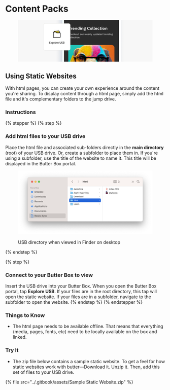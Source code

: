 # Content Packs

<figure><img src="../.gitbook/assets/media-type-html.png" alt=""><figcaption></figcaption></figure>

## Using Static Websites

With html pages, you can create your own experience around the content you're sharing. To display content through a html page, simply add the html file and it's complementary folders to the jump drive.

### Instructions

{% stepper %}
{% step %}
### Add html files to your USB drive

Place the html file and associated sub-folders directly in the **main directory** (root) of your USB drive. Or, create a subfolder to place them in. If you're using a subfolder, use the title of the website to name it. This title will be displayed in the Butter Box portal.

<figure><img src="../.gitbook/assets/Screenshot 2025-08-16 at 9.46.16 PM.png" alt=""><figcaption><p>USB directory when viewed in Finder on desktop</p></figcaption></figure>
{% endstep %}

{% step %}
### Connect to your Butter Box to view

Insert the USB drive into your Butter Box. When you open the Butter Box portal, tap **Explore USB**. If your files are in the root directory, this tap will open the static website. If your files are in a subfolder, navigate to the subfolder to open the website.
{% endstep %}
{% endstepper %}

### Things to Know

* The html page needs to be available offline. That means that everything (media, pages, fonts, etc) need to be locally available on the box and linked.

### Try It

* The zip file below contains a sample static website. To get a feel for how static websites work with butter—Download it. Unzip it. Then, add this set of files to your USB drive.

{% file src="../.gitbook/assets/Sample Static Website.zip" %}

